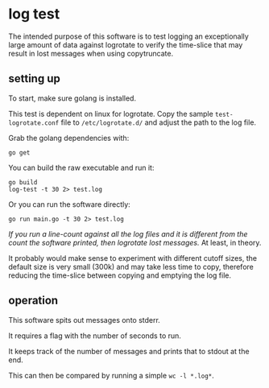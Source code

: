 
# log test

The intended purpose of this software is to test logging an exceptionally large amount of data against logrotate to verify the time-slice that may result in lost messages when using copytruncate.


## setting up

To start, make sure golang is installed.

This test is dependent on linux for logrotate.  Copy the sample `test-logrotate.conf` file to `/etc/logrotate.d/` and adjust the path to the log file.

Grab the golang dependencies with:

    go get

You can build the raw executable and run it:

    go build
    log-test -t 30 2> test.log

Or you can run the software directly:

    go run main.go -t 30 2> test.log

_If you run a line-count against all the log files and it is different from the count the software printed, then logrotate lost messages._  At least, in theory.

It probably would make sense to experiment with different cutoff sizes, the default size is very small (300k) and may take less time to copy, therefore reducing the time-slice between copying and emptying the log file.


## operation

This software spits out messages onto stderr.

It requires a flag with the number of seconds to run.

It keeps track of the number of messages and prints that to stdout at the end.

This can then be compared by running a simple `wc -l *.log*`.

